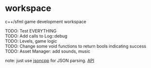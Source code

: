# workspace
c++/sfml game development workspace

TODO: Test EVERYTHING  
TODO: Add calls to Log::debug  
TODO: Levels, game logic  
TODO: Change some void functions to return bools indicating success  
TODO: Asset Manager: add sounds, music  


note: just use [jsoncpp](https://github.com/open-source-parsers/jsoncpp) for JSON parsing. [API](http://jsoncpp.sourceforge.net/annotated.html)  
